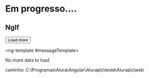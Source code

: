 # Em progresso....

## NgIf

<!-- se o has more n for false ele vai exibir o ng-template ali -->
<div class="text-center" *ngIf="hasMore; else messageTemplate">
  <button class="btn btn-primary">Load more</button>
</div>

<ng-template #messageTemplate>
  <p class="text-center text-muted">No more data to load</p>
</ng-template>

caminho:
C:\Programas\Alura\Angular\Alurapic\teste\Alurapic\web